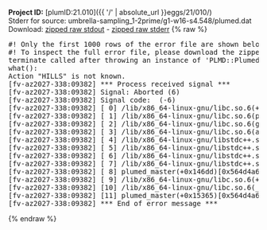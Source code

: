 **Project ID:** [plumID:21.010]({{ '/' | absolute_url }}eggs/21/010/)  
Stderr for source:  umbrella-sampling_1-2prime/g1-w16-s4.548/plumed.dat   
Download: [zipped raw stdout](plumed.dat.plumed_master.stdout.txt.zip) - [zipped raw stderr](plumed.dat.plumed_master.stderr.txt.zip) 
{% raw %}
<pre>
#! Only the first 1000 rows of the error file are shown below
#! To inspect the full error file, please download the zipped raw stderr file above
terminate called after throwing an instance of 'PLMD::Plumed::Exception'
what():
Action "HILLS" is not known.
[fv-az2027-338:09382] *** Process received signal ***
[fv-az2027-338:09382] Signal: Aborted (6)
[fv-az2027-338:09382] Signal code:  (-6)
[fv-az2027-338:09382] [ 0] /lib/x86_64-linux-gnu/libc.so.6(+0x45330)[0x7f62d7a45330]
[fv-az2027-338:09382] [ 1] /lib/x86_64-linux-gnu/libc.so.6(pthread_kill+0x11c)[0x7f62d7a9eb2c]
[fv-az2027-338:09382] [ 2] /lib/x86_64-linux-gnu/libc.so.6(gsignal+0x1e)[0x7f62d7a4527e]
[fv-az2027-338:09382] [ 3] /lib/x86_64-linux-gnu/libc.so.6(abort+0xdf)[0x7f62d7a288ff]
[fv-az2027-338:09382] [ 4] /lib/x86_64-linux-gnu/libstdc++.so.6(+0xa5ff5)[0x7f62d7ea5ff5]
[fv-az2027-338:09382] [ 5] /lib/x86_64-linux-gnu/libstdc++.so.6(+0xbb0da)[0x7f62d7ebb0da]
[fv-az2027-338:09382] [ 6] /lib/x86_64-linux-gnu/libstdc++.so.6(_ZSt10unexpectedv+0x0)[0x7f62d7ea5a55]
[fv-az2027-338:09382] [ 7] /lib/x86_64-linux-gnu/libstdc++.so.6(+0xa5a6f)[0x7f62d7ea5a6f]
[fv-az2027-338:09382] [ 8] plumed_master(+0x146dd)[0x564d4a6ca6dd]
[fv-az2027-338:09382] [ 9] /lib/x86_64-linux-gnu/libc.so.6(+0x2a1ca)[0x7f62d7a2a1ca]
[fv-az2027-338:09382] [10] /lib/x86_64-linux-gnu/libc.so.6(__libc_start_main+0x8b)[0x7f62d7a2a28b]
[fv-az2027-338:09382] [11] plumed_master(+0x15365)[0x564d4a6cb365]
[fv-az2027-338:09382] *** End of error message ***
</pre>
{% endraw %}

